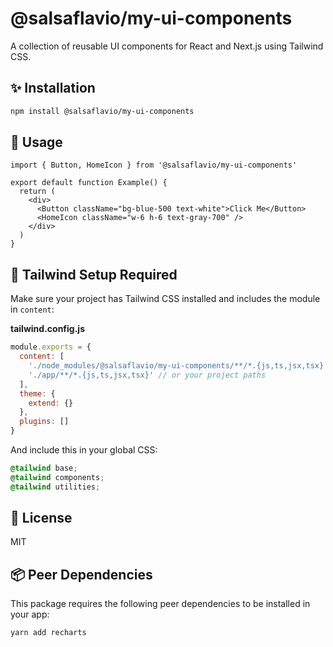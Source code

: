 # @salsaflavio/my-ui-components

A collection of reusable UI components for React and Next.js using Tailwind CSS.

## ✨ Installation

```bash
npm install @salsaflavio/my-ui-components
```

## 🧩 Usage

```tsx
import { Button, HomeIcon } from '@salsaflavio/my-ui-components'

export default function Example() {
  return (
    <div>
      <Button className="bg-blue-500 text-white">Click Me</Button>
      <HomeIcon className="w-6 h-6 text-gray-700" />
    </div>
  )
}
```

## 🎨 Tailwind Setup Required

Make sure your project has Tailwind CSS installed and includes the module in `content`:

**tailwind.config.js**
```js
module.exports = {
  content: [
    './node_modules/@salsaflavio/my-ui-components/**/*.{js,ts,jsx,tsx}',
    './app/**/*.{js,ts,jsx,tsx}' // or your project paths
  ],
  theme: {
    extend: {}
  },
  plugins: []
}
```

And include this in your global CSS:

```css
@tailwind base;
@tailwind components;
@tailwind utilities;
```

## 📜 License

MIT

## 📦 Peer Dependencies

This package requires the following peer dependencies to be installed in your app:

```bash
yarn add recharts
```

